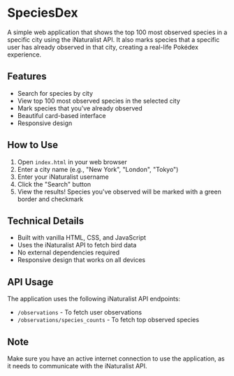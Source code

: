 # SpeciesDex

A simple web application that shows the top 100 most observed species in a specific city using the iNaturalist API. It also marks species that a specific user has already observed in that city, creating a real-life Pokédex experience.

## Features

- Search for species by city
- View top 100 most observed species in the selected city
- Mark species that you've already observed
- Beautiful card-based interface
- Responsive design

## How to Use

1. Open `index.html` in your web browser
2. Enter a city name (e.g., "New York", "London", "Tokyo")
3. Enter your iNaturalist username
4. Click the "Search" button
5. View the results! Species you've observed will be marked with a green border and checkmark

## Technical Details

- Built with vanilla HTML, CSS, and JavaScript
- Uses the iNaturalist API to fetch bird data
- No external dependencies required
- Responsive design that works on all devices

## API Usage

The application uses the following iNaturalist API endpoints:

- `/observations` - To fetch user observations
- `/observations/species_counts` - To fetch top observed species

## Note

Make sure you have an active internet connection to use the application, as it needs to communicate with the iNaturalist API.
